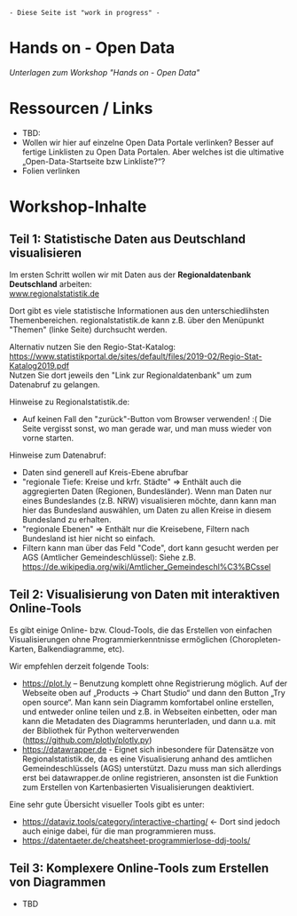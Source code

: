 


    - Diese Seite ist "work in progress" - 



# Hands on - Open Data
*Unterlagen zum Workshop "Hands on - Open Data"*

# Ressourcen / Links

* TBD:
* Wollen wir hier auf einzelne Open Data Portale verlinken? Besser auf fertige Linklisten zu Open Data Portalen. Aber welches ist die ultimative „Open-Data-Startseite bzw Linkliste?“?
* Folien verlinken

# Workshop-Inhalte

## Teil 1: Statistische Daten aus Deutschland visualisieren

Im ersten Schritt wollen wir mit Daten aus der **Regionaldatenbank Deutschland** arbeiten: \
www.regionalstatistik.de

Dort gibt es viele statistische Informationen aus den unterschiedlihsten Themenbereichen.
regionalstatistik.de kann z.B. über den Menüpunkt "Themen" (linke Seite) durchsucht werden. 

Alternativ nutzen Sie den Regio-Stat-Katalog: \
https://www.statistikportal.de/sites/default/files/2019-02/Regio-Stat-Katalog2019.pdf \
Nutzen Sie dort jeweils den "Link zur Regionaldatenbank" um zum Datenabruf zu gelangen.

Hinweise zu Regionalstatistik.de:
 * Auf keinen Fall den "zurück"-Button vom Browser verwenden! :( Die Seite vergisst sonst, wo man gerade war, und man muss wieder von vorne starten.
  
Hinweise zum Datenabruf: 
 * Daten sind generell auf Kreis-Ebene abrufbar
 * "regionale Tiefe: Kreise und krfr. Städte" => Enthält auch die aggregierten Daten (Regionen, Bundesländer). Wenn man Daten nur eines Bundeslandes (z.B. NRW) visualisieren möchte, dann kann man hier das Bundesland auswählen, um Daten zu allen Kreise in diesem Bundesland zu erhalten.
 * "regionale Ebenen" => Enthält nur die Kreisebene, Filtern nach Bundesland ist hier nicht so einfach.
 * Filtern kann man über das Feld "Code", dort kann gesucht werden per AGS (Amtlicher Gemeindeschlüssel): Siehe z.B. https://de.wikipedia.org/wiki/Amtlicher_Gemeindeschl%C3%BCssel
 
## Teil 2: Visualisierung von Daten mit interaktiven Online-Tools

Es gibt einige Online- bzw. Cloud-Tools, die das Erstellen von einfachen Visualisierungen ohne Programmierkenntnisse ermöglichen (Choropleten-Karten, Balkendiagramme, etc).

Wir empfehlen derzeit folgende Tools:
* https://plot.ly – Benutzung komplett ohne Registrierung möglich. Auf der Webseite oben auf „Products → Chart Studio“ und dann den Button „Try open source“. Man kann sein Diagramm komfortabel online erstellen, und entweder online teilen und z.B. in Webseiten einbetten, oder man kann die Metadaten des Diagramms herunterladen, und dann u.a. mit der Bibliothek für Python weiterverwenden (https://github.com/plotly/plotly.py)
* https://datawrapper.de - Eignet sich inbesondere für Datensätze von Regionalstatistik.de, da es eine Visualisierung anhand des amtlichen Gemeindeschlüssels (AGS) unterstützt. Dazu muss man sich allerdings erst bei datawrapper.de online registrieren, ansonsten ist die Funktion zum Erstellen von Kartenbasierten Visualisierungen deaktiviert.

Eine sehr gute Übersicht visueller Tools gibt es unter: 
* https://dataviz.tools/category/interactive-charting/ <- Dort sind jedoch auch einige dabei, für die man programmieren muss.
* https://datentaeter.de/cheatsheet-programmierlose-ddj-tools/

## Teil 3: Komplexere Online-Tools zum Erstellen von Diagrammen

* TBD

